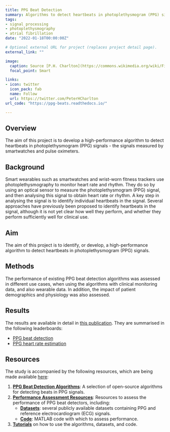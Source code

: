 ```yaml
---
title: PPG Beat Detection
summary: Algorithms to detect heartbeats in photoplethysmogram (PPG) signals
tags:
- signal processing
- photoplethysmography
- atrial fibrillation
date: "2022-01-18T00:00:00Z"

# Optional external URL for project (replaces project detail page).
external_link: ""

image:
  caption: Source [P.H. Charlton](https://commons.wikimedia.org/wiki/File:Detecting_atrial_fibrillation_(AF)_from_the_photoplethysmogram_(PPG).svg) ([CC BY 4.0](https://creativecommons.org/licenses/by/4.0/))
  focal_point: Smart

links:
- icon: twitter
  icon_pack: fab
  name: Follow
  url: https://twitter.com/PeterHCharlton
url_code: "https://ppg-beats.readthedocs.io/"

---
```


## Overview
The aim of this project is to develop a high-performance algorithm to detect heartbeats in photoplethysmogram (PPG) signals - the signals measured by smartwatches and pulse oximeters.

## Background
Smart wearables such as smartwatches and wrist-worn fitness trackers use photoplethysmography to monitor heart rate and rhythm. They do so by using an optical sensor to measure the photoplethysmogram (PPG) signal, and then analysing this signal to obtain heart rate or rhythm. A key step in analysing the signal is to identify individual heartbeats in the signal. Several approaches have previously been proposed to identify heartbeats in the signal, although it is not yet clear how well they perform, and whether they perform sufficiently well for clinical use.

## Aim
The aim of this project is to identify, or develop, a high-performance algorithm to detect heartbeats in photoplethysmogram (PPG) signals.

## Methods
The performance of existing PPG beat detection algorithms was assessed in different use cases, when using the algorithms with clinical monitoring data, and also wearable data. In addition, the impact of patient demographics and physiology was also assessed.

## Results
The results are available in detail in [this publication](./publication/assess_ppg_beat_detectors). They are summarised in the following leaderboards:
- [PPG beat detection](https://paperswithcode.com/task/photoplethysmography-ppg-beat-detection)
- [PPG heart rate estimation](https://paperswithcode.com/task/photoplethysmography-ppg-heart-rate)

## Resources
The study is accompanied by the following resources, which are being made available [here](https://ppg-beats.readthedocs.io/):
1. **[PPG Beat Detection Algorithms](https://ppg-beats.readthedocs.io/en/latest/toolbox/ppg_beat_detectors)**: A selection of open-source algorithms for detecting beats in PPG signals.
2. **[Performance Assessment Resources](https://ppg-beats.readthedocs.io/en/latest/toolbox/performance_assessment)**: Resources to assess the performance of PPG beat detectors, including:
    - **[Datasets](https://ppg-beats.readthedocs.io/en/latest/datasets/summary)**: several publicly available datasets containing PPG and reference electrocardiogram (ECG) signals.
    - **[Code](https://ppg-beats.readthedocs.io/en/latest/toolbox/performance_assessment)**: MATLAB code with which to assess performance.
3. **[Tutorials](https://ppg-beats.readthedocs.io/en/latest/tutorials/summary)** on how to use the algorithms, datasets, and code.
